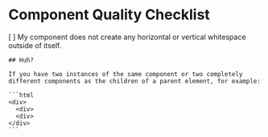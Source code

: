 # Component Quality Checklist

[ ] My component does not create any horizontal or vertical whitespace outside of itself.
    
    ## Huh?
    
    If you have two instances of the same component or two completely different components as the children of a parent element, for example:
    
    ```html
    <div>
      <div>
      <div>
    </div>
    ```
